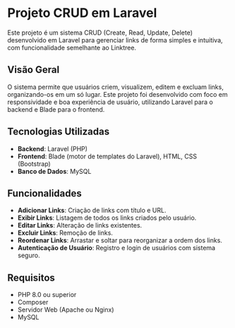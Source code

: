 # Projeto CRUD em Laravel

Este projeto é um sistema CRUD (Create, Read, Update, Delete) desenvolvido em Laravel para gerenciar links de forma simples e intuitiva, com funcionalidade semelhante ao Linktree.

## Visão Geral

O sistema permite que usuários criem, visualizem, editem e excluam links, organizando-os em um só lugar. Este projeto foi desenvolvido com foco em responsividade e boa experiência de usuário, utilizando Laravel para o backend e Blade para o frontend.

## Tecnologias Utilizadas

- **Backend**: Laravel (PHP)
- **Frontend**: Blade (motor de templates do Laravel), HTML, CSS (Bootstrap)
- **Banco de Dados**: MySQL

## Funcionalidades

- **Adicionar Links**: Criação de links com título e URL.
- **Exibir Links**: Listagem de todos os links criados pelo usuário.
- **Editar Links**: Alteração de links existentes.
- **Excluir Links**: Remoção de links.
- **Reordenar Links**: Arrastar e soltar para reorganizar a ordem dos links.
- **Autenticação de Usuário**: Registro e login de usuários com sistema seguro.

## Requisitos

- PHP 8.0 ou superior
- Composer
- Servidor Web (Apache ou Nginx)
- MySQL

